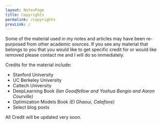 ```yaml
---
layout: NotesPage
title: Copyrights
permalink: /copyrights
prevLink: /
---
```


Some of the material used in my notes and articles may have been re-purposed from other academic sources. If you see any material that belongs to you that you would like to get specific credit for or would like removed please contact me and I will do so immediately.  

Credits for the material include:
* Stanford University
* UC Berkeley University 
* Caltech University 
* DeepLearning Book _(Ian Goodfellow and Yoshua Bengio and Aaron Courville)_  
* Optimization Models Book _(El Ghaoui, Calafiore)_  
* Select blog posts


All Credit will be updated very soon.  